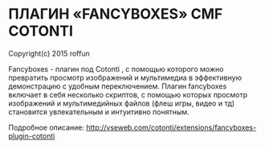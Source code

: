 # ПЛАГИН «FANCYBOXES» CMF COTONTI

Copyright(c) 2015 roffun

Fancyboxes - плагин под Cotonti , с помощью которого можно превратить просмотр изображений и мультимедиа в эффективную демонстрацию с удобным  переключением. Плагин fancyboxes включает в себя несколько скриптов, с помощью которых просмотр изображений и мультимедийных файлов (флеш игры, видео и тд) становится увлекательным и интуитивно понятным.

Подробное описание: http://vseweb.com/cotonti/extensions/fancyboxes-plugin-cotonti